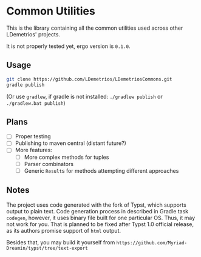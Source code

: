 # Common Utilities

This is the library containing all the common utilities used across
other LDemetrios' projects. 

It is not properly tested yet, ergo version is `0.1.0`.

## Usage

```bash
git clone https://github.com/LDemetrios/LDemetriosCommons.git
gradle publish
```

(Or use `gradlew`, if gradle is not installed: `./gradlew publish` or `./gradlew.bat publish`)

## Plans

- [ ] Proper testing
- [ ] Publishing to maven central (distant future?)
- [ ] More features: 
  - [ ] More complex methods for tuples
  - [ ] Parser combinators
  - [ ] Generic `Result`s for methods attempting different approaches

## Notes

The project uses code generated with the fork of Typst, which supports output to plain text. 
Code generation process in described in Gradle task `codegen`, however, it uses binary file built for one particular OS.
Thus, it may not work for you.
That is planned to be fixed after Typst 1.0 official release, as its authors promise support of `html` output.

Besides that, you may build it yourself from `https://github.com/Myriad-Dreamin/typst/tree/text-export`
